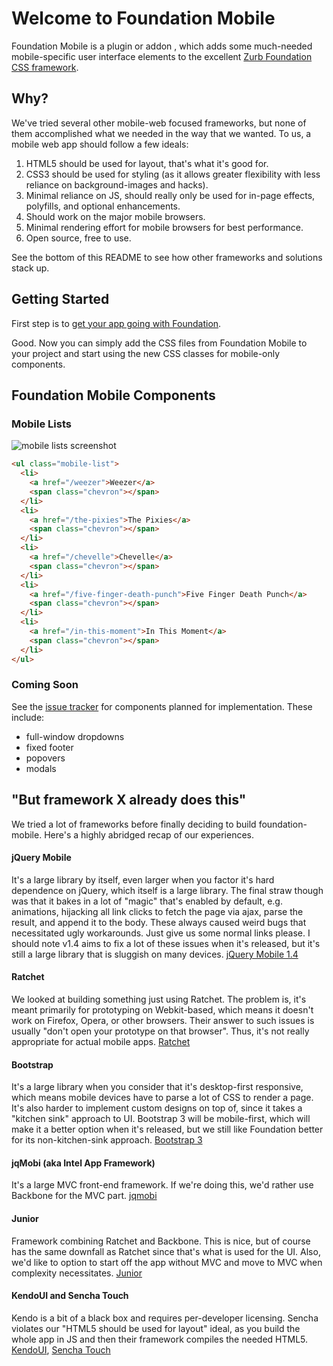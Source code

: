 # Welcome to Foundation Mobile

Foundation Mobile is a plugin or addon , which adds some
much-needed mobile-specific user interface elements to the
excellent [Zurb Foundation CSS
framework](https://github.com/zurb/foundation).

## Why?

We've tried several other mobile-web focused frameworks, but none of
them accomplished what we needed in the way that we wanted. To us, a
mobile web app should follow a few ideals:

1. HTML5 should be used for layout, that's what it's good for.
2. CSS3 should be used for styling (as it allows greater flexibility with less reliance on background-images and hacks).
3. Minimal reliance on JS, should really only be used for in-page effects, polyfills, and optional enhancements.
4. Should work on the major mobile browsers.
5. Minimal rendering effort for mobile browsers for best performance.
6. Open source, free to use.

See the bottom of this README to see how other frameworks and solutions
stack up.

## Getting Started

First step is to [get your app going with
Foundation](http://foundation.zurb.com/docs/).

Good. Now you can simply add the CSS files from Foundation Mobile to
your project and start using the new CSS classes for mobile-only
components.

## Foundation Mobile Components

### Mobile Lists

![mobile lists
screenshot](http://s3.alfajango.com/github-readmes/foundation-mobile-lists.png)

```html
<ul class="mobile-list">
  <li>
    <a href="/weezer">Weezer</a>
    <span class="chevron"></span>
  </li>
  <li>
    <a href="/the-pixies">The Pixies</a>
    <span class="chevron"></span>
  </li>
  <li>
    <a href="/chevelle">Chevelle</a>
    <span class="chevron"></span>
  </li>
  <li>
    <a href="/five-finger-death-punch">Five Finger Death Punch</a>
    <span class="chevron"></span>
  </li>
  <li>
    <a href="/in-this-moment">In This Moment</a>
    <span class="chevron"></span>
  </li>
</ul>
```

### Coming Soon

See the [issue
tracker](https://github.com/alfajango/foundation-mobile/issues) for
components planned for implementation. These include:

* full-window dropdowns
* fixed footer
* popovers
* modals

## "But framework X already does this"

We tried a lot of frameworks before finally deciding to build
foundation-mobile. Here's a highly abridged recap of our experiences.

#### jQuery Mobile

It's a large library by itself, even larger when you factor it's hard
dependence on jQuery, which itself is a large library. The final straw
though was that it bakes in a lot of "magic" that's enabled by default,
e.g. animations, hijacking all link clicks to fetch the page via ajax,
parse the result, and append it to the body. These always caused weird
bugs that necessitated ugly workarounds. Just give us some normal links
please. I should note v1.4 aims to fix a lot of these issues when it's
released, but it's still a large library that is sluggish on many
devices. [jQuery Mobile
1.4](https://github.com/jquery/jquery-mobile/wiki/1.4-planning)

#### Ratchet

We looked at building something just using Ratchet. The problem is, it's
meant primarily for prototyping on Webkit-based, which means it doesn't
work on Firefox, Opera, or other browsers. Their answer to such issues
is usually "don't open your prototype on that browser". Thus, it's not
really appropriate for actual mobile apps. [Ratchet](http://maker.github.io/ratchet/)

#### Bootstrap

It's a large library when you consider that it's desktop-first
responsive, which means mobile devices have to parse a lot of CSS to
render a page. It's also harder to implement custom designs on top of,
since it takes a "kitchen sink" approach to UI. Bootstrap 3 will be
mobile-first, which will make it a better option when it's released, but
we still like Foundation better for its non-kitchen-sink approach.
[Bootstrap 3](https://github.com/twitter/bootstrap/pull/6342)

#### jqMobi (aka Intel App Framework)

It's a large MVC front-end framework. If we're doing this, we'd rather
use Backbone for the MVC part.
[jqmobi](http://app-framework-software.intel.com/)

#### Junior

Framework combining Ratchet and Backbone. This is nice, but of course
has the same downfall as Ratchet since that's what is used for the UI.
Also, we'd like to option to start off the app without MVC and move to
MVC when complexity necessitates.
[Junior](http://justspamjustin.github.io/junior/#home)

#### KendoUI and Sencha Touch

Kendo is a bit of a black box and requires per-developer licensing.
Sencha violates our "HTML5 should be used for layout" ideal, as you
build the whole app in JS and then their framework compiles the needed
HTML5. [KendoUI](http://www.kendoui.com/), [Sencha
Touch](http://www.sencha.com/products/touch/)
